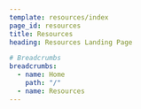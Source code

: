 ```yaml
---
template: resources/index
page_id: resources
title: Resources
heading: Resources Landing Page

# Breadcrumbs
breadcrumbs:
  - name: Home
    path: "/"
  - name: Resources
---
```

